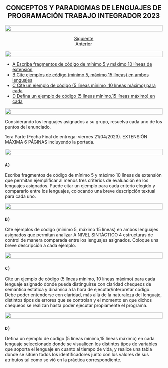 <h2 align="center"> CONCEPTOS Y PARADIGMAS DE LENGUAJES DE PROGRAMACIÓN
TRABAJO INTEGRADOR 2023

</h2>

<img src= 'https://i.gifer.com/origin/8c/8cd3f1898255c045143e1da97fbabf10_w200.gif' height="20" width="100%">

<div align="center">

[Siguiente](/Documentos/Practica1.md)<br>
[Anterior](/Documentos/Practica2.md)

</div>

<img src= 'https://i.gifer.com/origin/8c/8cd3f1898255c045143e1da97fbabf10_w200.gif' height="20" width="100%">

- [A Escriba fragmentos de código de mínimo 5 y máximo 10 líneas de extensión](#a)
- [B Cite ejemplos de código (mínimo 5, máximo 15 líneas) en ambos lenguajes](#b)
- [C Cite un ejemplo de código (5 líneas mínimo, 10 líneas máximo) para cada](#c)
- [D Defina un ejemplo de código (5 líneas mínimo,15 líneas máximo) en cada](#d)

<img src= 'https://i.gifer.com/origin/8c/8cd3f1898255c045143e1da97fbabf10_w200.gif' height="20" width="100%">

Considerando los lenguajes asignados a su grupo, resuelva cada uno de los puntos del
enunciado.

1era Parte (Fecha Final de entrega: viernes 21/04/2023). EXTENSIÓN MÁXIMA 6
PÁGINAS incluyendo la portada.

<img src= 'https://i.gifer.com/origin/8c/8cd3f1898255c045143e1da97fbabf10_w200.gif' height="20" width="100%">

### `A)`
Escriba fragmentos de código de mínimo 5 y máximo 10 líneas de extensión que permitan ejemplificar al menos tres criterios de evaluación en los lenguajes asignados. Puede citar un ejemplo para cada criterio elegido y compararlo entre los lenguajes, colocando una breve descripción textual para cada uno.

<img src= 'https://i.gifer.com/origin/8c/8cd3f1898255c045143e1da97fbabf10_w200.gif' height="20" width="100%">

### `B)`
Cite ejemplos de código (mínimo 5, máximo 15 líneas) en ambos lenguajes asignados que permitan analizar A NIVEL SINTÁCTICO 4 estructuras de control de manera comparada entre los lenguajes asignados. Coloque una breve descripción a cada ejemplo.

<img src= 'https://i.gifer.com/origin/8c/8cd3f1898255c045143e1da97fbabf10_w200.gif' height="20" width="100%">

### `C)`
Cite un ejemplo de código (5 líneas mínimo, 10 líneas máximo) para cada lenguaje asignado donde pueda distinguirse con claridad chequeos de semántica estática y dinámica a la hora de ejecutar/interpretar código. Debe poder entenderse con claridad, más allá de la naturaleza del lenguaje, distintos tipos de errores que se controlan y el momento en que dichos chequeos se realizan hasta poder ejecutar propiamente el programa.

<img src= 'https://i.gifer.com/origin/8c/8cd3f1898255c045143e1da97fbabf10_w200.gif' height="20" width="100%">

### `D)`
Defina un ejemplo de código (5 líneas mínimo,15 líneas máximo) en cada lenguaje seleccionado donde se visualicen los distintos tipos de variables que soporta el lenguaje en cuanto al tiempo de vida, y realice una tabla donde se sitúen todos los identificadores junto con los valores de sus atributos tal como se vió en la práctica correspondiente.
